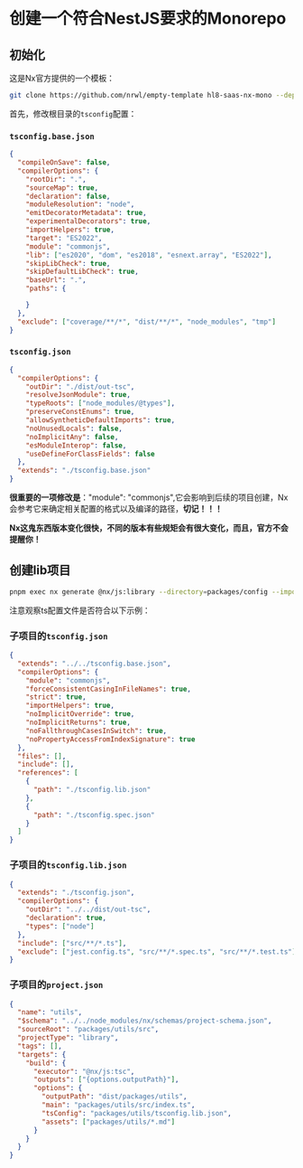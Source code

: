 # 创建一个符合NestJS要求的Monorepo

## 初始化

这是Nx官方提供的一个模板：

```bash
git clone https://github.com/nrwl/empty-template hl8-saas-nx-mono --depth=1
```

首先，修改根目录的`tsconfig`配置：

### `tsconfig.base.json`

```json
{
  "compileOnSave": false,
  "compilerOptions": {
    "rootDir": ".",
    "sourceMap": true,
    "declaration": false,
    "moduleResolution": "node",
    "emitDecoratorMetadata": true,
    "experimentalDecorators": true,
    "importHelpers": true,
    "target": "ES2022",
    "module": "commonjs",
    "lib": ["es2020", "dom", "es2018", "esnext.array", "ES2022"],
    "skipLibCheck": true,
    "skipDefaultLibCheck": true,
    "baseUrl": ".",
    "paths": {

    }
  },
  "exclude": ["coverage/**/*", "dist/**/*", "node_modules", "tmp"]
}
```

### `tsconfig.json`

```json
{
  "compilerOptions": {
    "outDir": "./dist/out-tsc",
    "resolveJsonModule": true,
    "typeRoots": ["node_modules/@types"],
    "preserveConstEnums": true,
    "allowSyntheticDefaultImports": true,
    "noUnusedLocals": false,
    "noImplicitAny": false,
    "esModuleInterop": false,
    "useDefineForClassFields": false
  },
  "extends": "./tsconfig.base.json"
}
```

**很重要的一项修改是**："module": "commonjs",它会影响到后续的项目创建，Nx会参考它来确定相关配置的格式以及编译的路径，**切记！！！**

**Nx这鬼东西版本变化很快，不同的版本有些规矩会有很大变化，而且，官方不会提醒你！**

## 创建lib项目

```bash
pnpm exec nx generate @nx/js:library --directory=packages/config --importPath=@hl8/config --linter=eslint --name=config --unitTestRunner=jest --tags=scope:lib,type:lib --useProjectJson=true --no-interactive 
```

注意观察ts配置文件是否符合以下示例：

### 子项目的`tsconfig.json`

```json
{
  "extends": "../../tsconfig.base.json",
  "compilerOptions": {
    "module": "commonjs",
    "forceConsistentCasingInFileNames": true,
    "strict": true,
    "importHelpers": true,
    "noImplicitOverride": true,
    "noImplicitReturns": true,
    "noFallthroughCasesInSwitch": true,
    "noPropertyAccessFromIndexSignature": true
  },
  "files": [],
  "include": [],
  "references": [
    {
      "path": "./tsconfig.lib.json"
    },
    {
      "path": "./tsconfig.spec.json"
    }
  ]
}
```

### 子项目的`tsconfig.lib.json`

```json
{
  "extends": "./tsconfig.json",
  "compilerOptions": {
    "outDir": "../../dist/out-tsc",
    "declaration": true,
    "types": ["node"]
  },
  "include": ["src/**/*.ts"],
  "exclude": ["jest.config.ts", "src/**/*.spec.ts", "src/**/*.test.ts"]
}
```

### 子项目的`project.json`

```json
{
  "name": "utils",
  "$schema": "../../node_modules/nx/schemas/project-schema.json",
  "sourceRoot": "packages/utils/src",
  "projectType": "library",
  "tags": [],
  "targets": {
    "build": {
      "executor": "@nx/js:tsc",
      "outputs": ["{options.outputPath}"],
      "options": {
        "outputPath": "dist/packages/utils",
        "main": "packages/utils/src/index.ts",
        "tsConfig": "packages/utils/tsconfig.lib.json",
        "assets": ["packages/utils/*.md"]
      }
    }
  }
}
```
